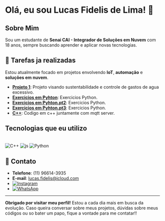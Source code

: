 # Olá, eu sou Lucas Fidelis de Lima! 👋

## Sobre Mim

Sou um estudante de **Senai CAI - Integrador de Soluções em Nuvem** com 18 anos, sempre buscando aprender e aplicar novas tecnologias. 

## 🚀 Tarefas ja realizadas
Estou atualmente focado em projetos envolvendo **IoT**, **automação** e **soluções em nuvem**.

- **[Projeto 1](https://github.com/fidelis10/Projeto-final-do-senai-WPC)**: Projeto visando sustentabilidade e controle de gastos de agua excessivo.
- **[Exercicios em Pyhton](https://github.com/fidelis10/Exercicios-feitos-python-usando-for)**: Exercicios Python.
- **[Exercicios em Pyhton.pt2](https://github.com/fidelis10/Exercicios-python-usando-while)**: Exercicios Python.
- **[Exercicios em Pyhton.pt3](https://github.com/fidelis10/Exercicios-feitos-python-usando-if-else)**: Exercicios Python.
- **[C++](https://github.com/fidelis10/Senai-Codigos)**: Codigo em c++ juntamente com mqtt server.

## Tecnologias que eu utilizo
<div style= "display: inline_block"><br/>
  <img align="center" alt="C++" src="https://img.shields.io/badge/C%2B%2B-00599C?style=for-the-badge&logo=c%2B%2B&logoColor=white">
  <img align="center" alt="js" src="https://img.shields.io/badge/JavaScript-323330?style=for-the-badge&logo=javascript&logoColor=F7DF1E">
  <img align="center" alt="Python" src="https://img.shields.io/badge/Python-14354C?style=for-the-badge&logo=python&logoColor=white">
</div>

## 💬 Contato

- **Telefone**: (11) 96614-3935
- **E-mail**: [lucas.fidelis@icloud.com](mailto:lucas.fidelis@icloud.com)
- [![Instagram](https://img.shields.io/badge/Instagram-E4405F?style=for-the-badge&logo=instagram&logoColor=white)](https://www.instagram.com/lucas_fidelis10/)
- [![WhatsApp](https://img.shields.io/badge/WhatsApp-25D366?style=for-the-badge&logo=whatsapp&logoColor=white)](https://wa.me/5511966143935)


---

**Obrigado por visitar meu perfil!** 
Estou a cada dia mais em busca da evolução. Caso queira conversar sobre meus projetos, dúvidas sobre meus códigos ou so bater um papo, fique a vontade para me contatar!!
